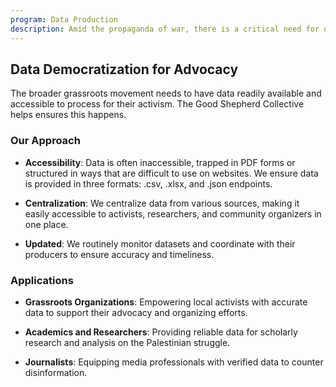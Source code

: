 ```yaml
---
program: Data Production
description: Amid the propaganda of war, there is a critical need for data-informed analysis. This is particularly vital in the case of Israel's genocide in Gaza, where disinformation and propaganda dominate Israeli and much of the international media. These sources propagate outright lies and racist claims about Palestinians and, sow distrust in official Palestinian channels of information and statistics and ultimately legitimize ethnic cleansing. This diminishes organizers' ability to access and utilize this information in their advocacy — something desperately needed now.
---
```


## Data Democratization for Advocacy

The broader grassroots movement needs to have data readily available and accessible to process for their activism. The Good Shepherd Collective helps ensures this happens. 

### Our Approach

- **Accessibility**: Data is often inaccessible, trapped in PDF forms or structured in ways that are difficult to use on websites. We ensure data is provided in three formats: .csv, .xlsx, and .json endpoints.

- **Centralization**: We centralize data from various sources, making it easily accessible to activists, researchers, and community organizers in one place.

- **Updated**: We routinely monitor datasets and coordinate with their producers to ensure accuracy and timeliness.

### Applications

- **Grassroots Organizations**: Empowering local activists with accurate data to support their advocacy and organizing efforts.

- **Academics and Researchers**: Providing reliable data for scholarly research and analysis on the Palestinian struggle.

- **Journalists**: Equipping media professionals with verified data to counter disinformation. 